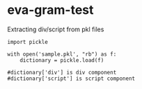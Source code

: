 # eva-gram-test

Extracting div/script from pkl files

```
import pickle

with open('sample.pkl', "rb") as f:
    dictionary = pickle.load(f)

#dictionary['div'] is div component
#dictionary['script'] is script component
```
